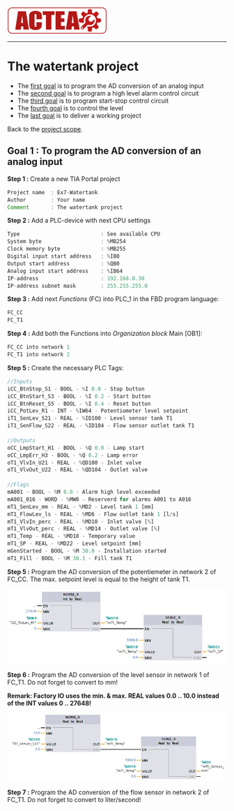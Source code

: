 
![ACTEA](/Logo_ACTEA_2.png)
_____________________________________
# The watertank project
-   The [first goal](Ex07/Subchapter04_01.md) is to program the AD conversion of an analog input
-   The [second goal](Ex07/Subchapter04_02.md) is to program a high level alarm control circuit
-   The [third goal](Ex07/Subchapter04_03.md) is to program start-stop control circuit
-   The [fourth goal](Ex07/Subchapter04_04.md) is to control the level
-   The [last goal](Ex07/Subchapter04_05.md) is to deliver a working project

Back to the [project scope](Ex07/Subchapter04.md).

## Goal 1 : To program the AD conversion of an analog input
**Step 1 :** Create a new TIA Portal project
```javascript
Project name  : Ex7-Watertank
Author        : Your name
Comment       : The watertank project
```

**Step 2 :** Add a PLC-device with next CPU settings
```javascript
Type                          : See available CPU
System byte                   : %MB254
Clock memory byte             : %MB255
Digital input start address   : %IB0
Output start address          : %QB0
Analog input start address    : %IB64
IP-address                    : 192.168.0.30
IP-address subnet mask        : 255.255.255.0
```

**Step 3 :** Add next *Functions* (FC) into PLC_1 in the FBD program language:
```javascript
FC_CC
FC_T1
```

**Step 4 :** Add both the Functions into *Organization block* Main [OB1]:
```javascript
FC_CC into network 1
FC_T1 into network 2
```

**Step 5 :** Create the necessary PLC Tags:
```javascript
//Inputs
iCC_BtnStop_S1 - BOOL - %I 0.0 - Stop button
iCC_BtnStart_S3 - BOOL - %I 0.2 - Start button
iCC_BtnReset_S5 - BOOL - %I 0.4 - Reset button
iCC_PotLev_R1 - INT - %IW64 - Potentiometer level setpoint
iT1_SenLev_S21 - REAL - %ID100 - Level sensor tank T1
iT1_SenFlow_S22 - REAL - %ID104 - Flow sensor outlet tank T1

//Outputs
oCC_LmpStart_H1 - BOOL - %Q 0.0 - Lamp start
oCC_LmpErr_H3 - BOOL - %Q 0.2 - Lamp error
oT1_VlvIn_U21 - REAL - %QD100 - Inlet valve
oT1_VlvOut_U22 - REAL - %QD104 - Outlet valve

//Flags
mA001 - BOOL - %M 0.0 - Alarm high level exceeded
mA001_016 - WORD - %MW0 - Reserverd for alarms A001 to A016
mT1_SenLev_mm - REAL - %MD2 - Level tank 1 [mm]
mT1_FlowLev_ls - REAL - %MD6 - Flow outlet tank 1 [l/s]
mT1_VlvIn_perc - REAL - %MD10 - Inlet valve [%]
mT1_VlvOut_perc - REAL - %MD14 - Outlet valve [%]
mT1_Temp - REAL - %MD18 - Temporary value
mT1_SP - REAL - %MD22 - Level setpoint [mm]
mGenStarted - BOOL - %M 30.0 - Installation started
mT1_Fill - BOOL - %M 30.1 - Fill tank T1
```
**Step 5 :** Program the AD conversion of the potentiemeter in network 2 of FC_CC. The max. setpoint level is equal to the height of tank T1.

![AD Conversion potentiometer](../Ex07/Images/conversion_pot.jpg)

**Step 6 :** Program the AD conversion of the level sensor in network 1 of FC_T1. Do not forget to convert to mm!

**Remark: Factory IO uses the min. & max. REAL values 0.0 .. 10.0 instead of the INT values 0 .. 27648!**

![AD Conversion level sensor](../Ex07/Images/conversion_level.jpg)

**Step 7 :** Program the AD conversion of the flow sensor in network 2 of FC_T1. Do not forget to convert to liter/second!
